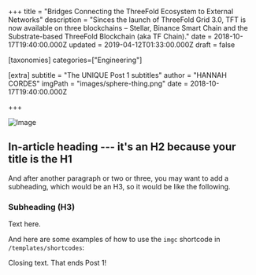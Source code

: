 +++
title = "Bridges Connecting the ThreeFold Ecosystem to External Networks"
description = "Sinces the launch of ThreeFold Grid 3.0, TFT is now available on three blockchains – Stellar, Binance Smart Chain and the Substrate-based ThreeFold Blockchain (aka TF Chain)."
date = 2018-10-17T19:40:00.000Z
updated = 2019-04-12T01:33:00.000Z
draft = false

[taxonomies]
categories=["Engineering"]

[extra]
subtitle = "The UNIQUE Post 1 subtitles"
author = "HANNAH CORDES"
imgPath = "images/sphere-thing.png"
date = 2018-10-17T19:40:00.000Z

+++

![Image](images/threefold-blog.png)

## In-article heading --- it's an H2 because your title is the H1

And after another paragraph or two or three, you may want to add a subheading, which would be an H3, so it would be like the following.

### Subheading (H3)

Text here.

And here are some examples of how to use the `imgc` shortcode in `/templates/shortcodes`:

Closing text. That ends Post 1!
